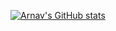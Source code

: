 [![Arnav's GitHub stats](https://github-readme-stats.vercel.app/api?username=AG6789)](https://github.com/anuraghazra/github-readme-stats)
